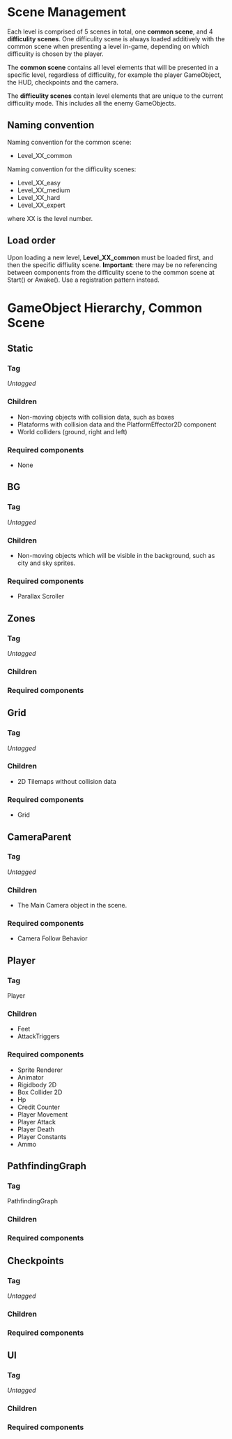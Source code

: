Scene Management
================

Each level is comprised of 5 scenes in total, one **common scene**, and 4 **difficulity scenes**. One difficulity scene is always loaded additively with the common scene when presenting a level in-game, depending on which difficulity is chosen by the player.

The **common scene** contains all level elements that will be presented in a specific level, regardless of difficulity, for example the player GameObject, the HUD, checkpoints and the camera.

The **difficulity scenes** contain level elements that are unique to the current difficulity mode. This includes all the enemy GameObjects.

Naming convention
-----------------

Naming convention for the common scene:

* Level_XX_common

Naming convention for the difficulity scenes:

* Level_XX_easy
* Level_XX_medium
* Level_XX_hard
* Level_XX_expert

where XX is the level number.

Load order
----------

Upon loading a new level, **Level_XX_common** must be loaded first, and then the specific diffiulity scene. **Important**: there may be no referencing between components from the difficulity scene to the common scene at Start() or Awake(). Use a registration pattern instead.


GameObject Hierarchy, Common Scene
==============================


Static
------------------

### Tag

*Untagged*

### Children

* Non-moving objects with collision data, such as boxes
* Plataforms with collision data and the PlatformEffector2D component
* World colliders (ground, right and left)

### Required components

* None


BG
------------------

### Tag

*Untagged*

### Children

* Non-moving objects which will be visible in the background, such as city and sky sprites.

### Required components

* Parallax Scroller


Zones
------------------

### Tag

*Untagged*

### Children

### Required components


Grid
------------------

### Tag

*Untagged*

### Children

* 2D Tilemaps without collision data

### Required components

* Grid


CameraParent
------------------

### Tag

*Untagged*

### Children

* The Main Camera object in the scene.

### Required components

* Camera Follow Behavior

Player
------------------

### Tag

Player

### Children

* Feet
* AttackTriggers

### Required components

* Sprite Renderer
* Animator
* Rigidbody 2D
* Box Collider 2D
* Hp
* Credit Counter
* Player Movement
* Player Attack
* Player Death
* Player Constants
* Ammo


PathfindingGraph
------------------

### Tag

PathfindingGraph

### Children

### Required components


Checkpoints
------------------

### Tag

*Untagged*

### Children

### Required components


UI
------------------

### Tag

*Untagged*

### Children

### Required components
